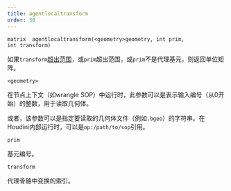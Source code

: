 ```yaml
---
title: agentlocaltransform
order: 30
---
```


`matrix  agentlocaltransform(<geometry>geometry, int prim, int transform)`

如果`transform`[超出范围](/zh-cn/houdini-vex/crowds/agenttransformcount "返回代理基元骨骼中的变换数量")，或`prim`超出范围，或`prim`不是代理基元，则返回单位矩阵。

`<geometry>`

在节点上下文（如wrangle SOP）中运行时，此参数可以是表示输入编号（从0开始）的整数，用于读取几何体。

或者，该参数可以是指定要读取的几何体文件（例如`.bgeo`）的字符串。在Houdini内部运行时，可以是`op:/path/to/sop`引用。

`prim`

基元编号。

`transform`

代理骨骼中变换的索引。
